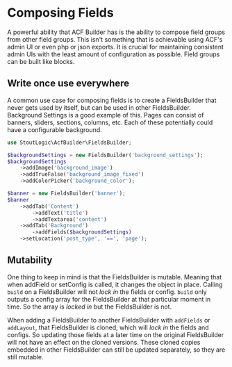 # Composing Fields
A powerful ability that ACF Builder has is the ability to compose field groups from other field groups. This isn't something that is achievable using ACF's admin UI or even php or json exports. It is crucial for maintaining consistent admin UIs with the least amount of configuration as possible. Field groups can be built like blocks.

## Write once use everywhere 
A common use case for composing fields is to create a FieldsBuilder that never gets used by itself, but can be used in other FieldsBuilder. Background Settings is a good example of this. Pages can consist of banners, sliders, sections, columns, etc. Each of these potentially could have a configurable background.

```php
use StoutLogic\AcfBuilder\FieldsBuilder;

$backgroundSettings = new FieldsBuilder('background_settings');
$backgroundSettings
    ->addImage('background_image')
    ->addTrueFalse('background_image_fixed')
    ->addColorPicker('background_color');

$banner = new FieldsBuilder('banner');
$banner
    ->addTab('Content')
        ->addText('title')
        ->addTextarea('content')
    ->addTab('Background')
        ->addFields($backgroundSettings)
    ->setLocation('post_type', '==', 'page');

```

## Mutability
One thing to keep in mind is that the FieldsBuilder is mutable. Meaning that when addField or setConfig is called, it changes the object in place. Calling `build` on a FieldsBuilder will not _lock in_ the fields or config. `build` only outputs a config array for the FieldsBuilder at that particular moment in time. So the array is _locked in_ but the FieldsBuilder is not.

When adding a FieldsBuilder to another FieldsBuilder with `addFields` or `addLayout`, that FieldsBuilder is cloned, which will _lock in_ the fields and configs. So updating those fields at a later time on the original FieldsBuilder will not have an effect on the cloned versions. These cloned copies embedded in other FieldsBuilder can still be updated separately, so they are still mutable.